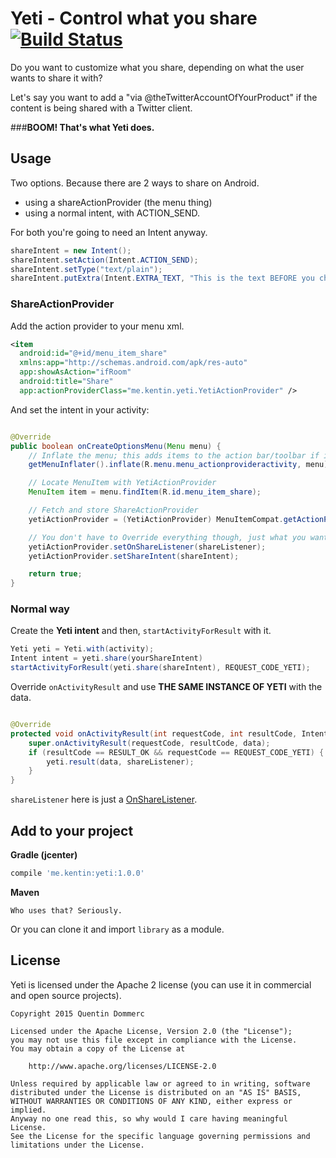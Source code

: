 # Yeti - Control what you share [![Build Status](https://travis-ci.org/dommerq/Yeti.svg?branch=master)](https://travis-ci.org/dommerq/Yeti)

Do you want to customize what you share, depending on what the user wants to share it with?

Let's say you want to add a "via @theTwitterAccountOfYourProduct" if the content is being shared with a Twitter client.


###**BOOM! That's what Yeti does.**

## Usage

Two options. Because there are 2 ways to share on Android.

  - using a shareActionProvider (the menu thing)
  - using a normal intent, with ACTION_SEND.

For both you're going to need an Intent anyway.


```java
shareIntent = new Intent();
shareIntent.setAction(Intent.ACTION_SEND);
shareIntent.setType("text/plain");
shareIntent.putExtra(Intent.EXTRA_TEXT, "This is the text BEFORE you change it bro. (if you want huh)");
```


### ShareActionProvider

Add the action provider to your menu xml.
```xml
<item
  android:id="@+id/menu_item_share"
  xmlns:app="http://schemas.android.com/apk/res-auto"
  app:showAsAction="ifRoom"
  android:title="Share"
  app:actionProviderClass="me.kentin.yeti.YetiActionProvider" />

```

And set the intent in your activity:

```java

@Override
public boolean onCreateOptionsMenu(Menu menu) {
    // Inflate the menu; this adds items to the action bar/toolbar if it is present.
    getMenuInflater().inflate(R.menu.menu_actionprovideractivity, menu);

    // Locate MenuItem with YetiActionProvider
    MenuItem item = menu.findItem(R.id.menu_item_share);

    // Fetch and store ShareActionProvider
    yetiActionProvider = (YetiActionProvider) MenuItemCompat.getActionProvider(item);

    // You don't have to Override everything though, just what you want
    yetiActionProvider.setOnShareListener(shareListener);
    yetiActionProvider.setShareIntent(shareIntent);

    return true;
}

```

### Normal way

Create the **Yeti intent** and then, `startActivityForResult` with it.

```java
Yeti yeti = Yeti.with(activity);
Intent intent = yeti.share(yourShareIntent)
startActivityForResult(yeti.share(shareIntent), REQUEST_CODE_YETI);
```

Override `onActivityResult` and use **THE SAME INSTANCE OF YETI** with the data.


```java

@Override
protected void onActivityResult(int requestCode, int resultCode, Intent data) {
    super.onActivityResult(requestCode, resultCode, data);
    if (resultCode == RESULT_OK && requestCode == REQUEST_CODE_YETI) {
        yeti.result(data, shareListener);
    }
}
```
`shareListener` here is just a [OnShareListener](https://github.com/dommerq/Yeti/blob/master/library/src/main/java/me/kentin/yeti/listener/OnShareListener.java).


## Add to your project

**Gradle (jcenter)**
```groovy
compile 'me.kentin:yeti:1.0.0'
```
**Maven**

```
Who uses that? Seriously.
```

Or you can clone it and import `library` as a module.


## License

Yeti is licensed under the Apache 2 license (you can use it in commercial and open source projects).

```
Copyright 2015 Quentin Dommerc

Licensed under the Apache License, Version 2.0 (the "License");
you may not use this file except in compliance with the License.
You may obtain a copy of the License at

    http://www.apache.org/licenses/LICENSE-2.0

Unless required by applicable law or agreed to in writing, software
distributed under the License is distributed on an "AS IS" BASIS,
WITHOUT WARRANTIES OR CONDITIONS OF ANY KIND, either express or implied.
Anyway no one read this, so why would I care having meaningful License.
See the License for the specific language governing permissions and
limitations under the License.
```
